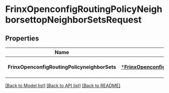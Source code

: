 # FrinxOpenconfigRoutingPolicyNeighborsettopNeighborSetsRequest

## Properties
Name | Type | Description | Notes
------------ | ------------- | ------------- | -------------
**FrinxOpenconfigRoutingPolicyneighborSets** | [***FrinxOpenconfigRoutingPolicyNeighborsettopNeighborSets**](frinx.openconfig.routing.policy.neighborsettop.NeighborSets.md) |  | [optional] [default to null]

[[Back to Model list]](../README.md#documentation-for-models) [[Back to API list]](../README.md#documentation-for-api-endpoints) [[Back to README]](../README.md)


